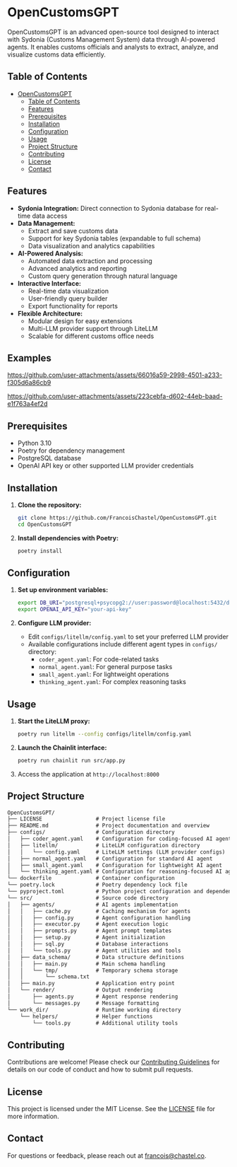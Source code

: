 # OpenCustomsGPT

OpenCustomsGPT is an advanced open-source tool designed to interact with Sydonia (Customs Management System) data through AI-powered agents. It enables customs officials and analysts to extract, analyze, and visualize customs data efficiently.

## Table of Contents

- [OpenCustomsGPT](#opencustomsgpt)
  - [Table of Contents](#table-of-contents)
  - [Features](#features)
  - [Prerequisites](#prerequisites)
  - [Installation](#installation)
  - [Configuration](#configuration)
  - [Usage](#usage)
  - [Project Structure](#project-structure)
  - [Contributing](#contributing)
  - [License](#license)
  - [Contact](#contact)

## Features

- **Sydonia Integration:** Direct connection to Sydonia database for real-time data access
- **Data Management:**
  - Extract and save customs data
  - Support for key Sydonia tables (expandable to full schema)
  - Data visualization and analytics capabilities
- **AI-Powered Analysis:**
  - Automated data extraction and processing
  - Advanced analytics and reporting
  - Custom query generation through natural language
- **Interactive Interface:**
  - Real-time data visualization
  - User-friendly query builder
  - Export functionality for reports
- **Flexible Architecture:**
  - Modular design for easy extensions
  - Multi-LLM provider support through LiteLLM
  - Scalable for different customs office needs
 
## Examples

https://github.com/user-attachments/assets/66016a59-2998-4501-a233-f305d6a86cb9

https://github.com/user-attachments/assets/223cebfa-d602-44eb-baad-e1f763a4ef2d

## Prerequisites

- Python 3.10
- Poetry for dependency management
- PostgreSQL database
- OpenAI API key or other supported LLM provider credentials

## Installation

1. **Clone the repository:**
  
   ```bash
   git clone https://github.com/FrancoisChastel/OpenCustomsGPT.git
   cd OpenCustomsGPT
   ```

2. **Install dependencies with Poetry:**

   ```bash
   poetry install
   ```

## Configuration

1. **Set up environment variables:**

   ```bash
   export DB_URI="postgresql+psycopg2://user:password@localhost:5432/dbname"
   export OPENAI_API_KEY="your-api-key"
   ```

2. **Configure LLM provider:**
   - Edit `configs/litellm/config.yaml` to set your preferred LLM provider
   - Available configurations include different agent types in `configs/` directory:
     - `coder_agent.yaml`: For code-related tasks
     - `normal_agent.yaml`: For general purpose tasks
     - `small_agent.yaml`: For lightweight operations
     - `thinking_agent.yaml`: For complex reasoning tasks

## Usage

1. **Start the LiteLLM proxy:**

   ```bash
   poetry run litellm --config configs/litellm/config.yaml
   ```

2. **Launch the Chainlit interface:**

   ```bash
   poetry run chainlit run src/app.py
   ```

3. Access the application at `http://localhost:8000`

## Project Structure

```markdown
OpenCustomsGPT/
├── LICENSE                 # Project license file
├── README.md               # Project documentation and overview
├── configs/                # Configuration directory
│   ├── coder_agent.yaml    # Configuration for coding-focused AI agent
│   ├── litellm/            # LiteLLM configuration directory
│   │   └── config.yaml     # LiteLLM settings (LLM provider configs)
│   ├── normal_agent.yaml   # Configuration for standard AI agent
│   ├── small_agent.yaml    # Configuration for lightweight AI agent
│   └── thinking_agent.yaml # Configuration for reasoning-focused AI agent
└── dockerfile              # Container configuration
└── poetry.lock             # Poetry dependency lock file
└── pyproject.toml          # Python project configuration and dependencies
└── src/                    # Source code directory
│   ├── agents/             # AI agents implementation
│   │   ├── cache.py        # Caching mechanism for agents
│   │   ├── config.py       # Agent configuration handling
│   │   ├── executor.py     # Agent execution logic
│   │   ├── prompts.py      # Agent prompt templates
│   │   ├── setup.py        # Agent initialization
│   │   ├── sql.py          # Database interactions
│   │   └── tools.py        # Agent utilities and tools
│   ├── data_schema/        # Data structure definitions
│   │   ├── main.py         # Main schema handling
│   │   └── tmp/            # Temporary schema storage
│   │       └── schema.txt
│   ├── main.py             # Application entry point
│   └── render/             # Output rendering
│       ├── agents.py       # Agent response rendering
│       └── messages.py     # Message formatting
└── work_dir/               # Runtime working directory
    └── helpers/            # Helper functions
        └── tools.py        # Additional utility tools

```

## Contributing

Contributions are welcome! Please check our [Contributing Guidelines](CONTRIBUTING.md) for details on our code of conduct and how to submit pull requests.

## License

This project is licensed under the MIT License. See the [LICENSE](LICENSE) file for more information.

## Contact

For questions or feedback, please reach out at [francois@chastel.co](mailto:francois@chastel.co).
